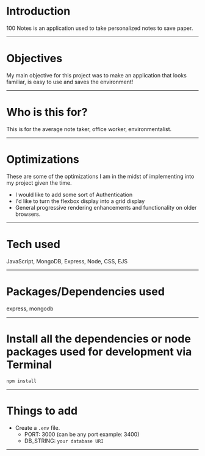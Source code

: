 
# Introduction

100 Notes is an application used to take personalized notes to save paper.

---

# Objectives

My main objective for this project was to make an application that looks familiar, is easy to use and saves the environment! 

---

# Who is this for? 

This is for the average note taker, office worker, environmentalist.

---

# Optimizations 

  These are some of the optimizations I am in the midst of implementing into my project given the time.
  
- I would like to add some sort of Authentication
- I'd like to turn the flexbox display into a grid display
- General progressive rendering enhancements and functionality on older browsers.

---

# Tech used 

JavaScript, MongoDB, Express, Node, CSS, EJS

---

# Packages/Dependencies used 

express, mongodb

---

# Install all the dependencies or node packages used for development via Terminal

`npm install` 

---

# Things to add

- Create a `.env` file. 
  - PORT: 3000 (can be any port example: 3400) 
  - DB_STRING: `your database URI` 
 ---

